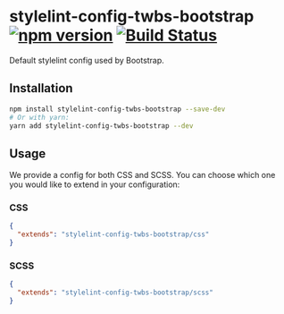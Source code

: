 # stylelint-config-twbs-bootstrap [![npm version](https://img.shields.io/npm/v/stylelint-config-twbs-bootstrap.svg)](https://www.npmjs.com/package/stylelint-config-twbs-bootstrap) [![Build Status](https://github.com/twbs/stylelint-config-twbs-bootstrap/workflows/Tests/badge.svg)](https://github.com/twbs/stylelint-config-twbs-bootstrap/actions?workflow=Tests)

Default stylelint config used by Bootstrap.

## Installation

```bash
npm install stylelint-config-twbs-bootstrap --save-dev
# Or with yarn:
yarn add stylelint-config-twbs-bootstrap --dev
```

## Usage

We provide a config for both CSS and SCSS. You can choose which one you would like to extend in your configuration:

### CSS

```json
{
  "extends": "stylelint-config-twbs-bootstrap/css"
}
```

### SCSS

```json
{
  "extends": "stylelint-config-twbs-bootstrap/scss"
}
```
